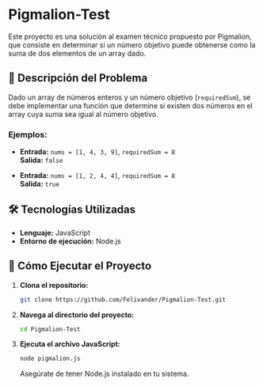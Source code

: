 # Pigmalion-Test

Este proyecto es una solución al examen técnico propuesto por Pigmalion, que consiste en determinar si un número objetivo puede obtenerse como la suma de dos elementos de un array dado.

## 🧠 Descripción del Problema

Dado un array de números enteros y un número objetivo (`requiredSum`), se debe implementar una función que determine si existen dos números en el array cuya suma sea igual al número objetivo.

### Ejemplos:

- **Entrada:** `nums = [1, 4, 3, 9]`, `requiredSum = 8`  
  **Salida:** `false`

- **Entrada:** `nums = [1, 2, 4, 4]`, `requiredSum = 8`  
  **Salida:** `true`

## 🛠️ Tecnologías Utilizadas

- **Lenguaje:** JavaScript
- **Entorno de ejecución:** Node.js

## 🚀 Cómo Ejecutar el Proyecto

1. **Clona el repositorio:**

   ```bash
   git clone https://github.com/Felivander/Pigmalion-Test.git
   ```

2. **Navega al directorio del proyecto:**

   ```bash
   cd Pigmalion-Test
   ```

3. **Ejecuta el archivo JavaScript:**

   ```bash
   node pigmalion.js
   ```

   Asegúrate de tener Node.js instalado en tu sistema.
